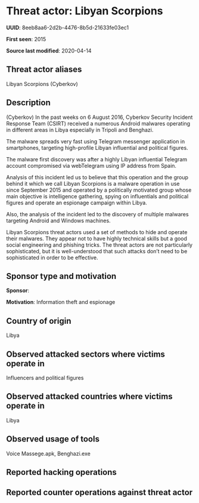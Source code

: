 # Threat actor: Libyan Scorpions

**UUID**: 8eeb8aa6-2d2b-4476-8b5d-21633fe03ec1

**First seen**: 2015

**Source last modified**: 2020-04-14

## Threat actor aliases

Libyan Scorpions (Cyberkov)

## Description

(Cyberkov) In the past weeks on 6 August 2016, Cyberkov Security Incident Response Team (CSIRT) received a numerous Android malwares operating in different areas in Libya especially in Tripoli and Benghazi.

The malware spreads very fast using Telegram messenger application in smartphones, targeting high-profile Libyan influential and political figures.

The malware first discovery was after a highly Libyan influential Telegram account compromised via webTelegram using IP address from Spain.

Analysis of this incident led us to believe that this operation and the group behind it which we call Libyan Scorpions is a malware operation in use since September 2015 and operated by a politically motivated group whose main objective is intelligence gathering, spying on influentials and political figures and operate an espionage campaign within Libya.

Also, the analysis of the incident led to the discovery of multiple malwares targeting Android and Windows machines.

Libyan Scorpions threat actors used a set of methods to hide and operate their malwares. They appear not to have highly technical skills but a good social engineering and phishing tricks. The threat actors are not particularly sophisticated, but it is well-understood that such attacks don’t need to be sophisticated in order to be effective.

## Sponsor type and motivation

**Sponsor**: 

**Motivation**: Information theft and espionage


## Country of origin

Libya

## Observed attacked sectors where victims operate in

Influencers and political figures

## Observed attacked countries where victims operate in

Libya

## Observed usage of tools

Voice Massege.apk, Benghazi.exe

## Reported hacking operations



## Reported counter operations against threat actor





